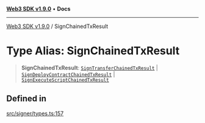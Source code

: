 [**Web3 SDK v1.9.0**](../README.md) • **Docs**

***

[Web3 SDK v1.9.0](../globals.md) / SignChainedTxResult

# Type Alias: SignChainedTxResult

> **SignChainedTxResult**: [`SignTransferChainedTxResult`](SignTransferChainedTxResult.md) \| [`SignDeployContractChainedTxResult`](SignDeployContractChainedTxResult.md) \| [`SignExecuteScriptChainedTxResult`](SignExecuteScriptChainedTxResult.md)

## Defined in

[src/signer/types.ts:157](https://github.com/Mystic-Nayy/alephium-web3/blob/c1afd789a197ce5fe21f08c2965942090157c33d/packages/web3/src/signer/types.ts#L157)
